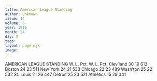 ```yaml
---
title: American League Standing 
author: Unknown
issue: 14
volume: 6
year: 1916
month: 24
day: V
tags:
layout: page.njk
image:
---
```

AMERICAN LEAGUE STANDING    W. L. Pct. W. L. Pct. Clev’land 30 19 612 Boston 24 23 511 New York 24 21 533 Chicago 22 23 489 Wash’ton 25 22 532 St. Louis 21 26 447 Detroit 25 23 521 Athletics 15 29 341    




